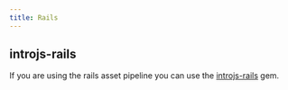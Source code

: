 ```yaml
---
title: Rails
---
```


## introjs-rails
If you are using the rails asset pipeline you can use the [introjs-rails](https://github.com/heelhook/intro.js-rails) gem.

